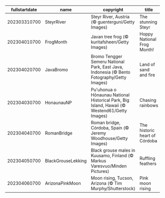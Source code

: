 |fullstartdate|name|copyright|title|image|
|--|--|--|--|--|
202303310700|SteyrRiver|Steyr River, Austria (© guenterguni/Getty Images)|The stunning Steyr|![](/en-US/2023/04/202303310700SteyrRiver.jpg)|
202304010700|FrogMonth|Javan tree frog (© kuritafsheen/Getty Images)|Hoppy National Frog Month!|![](/en-US/2023/04/202304010700FrogMonth.jpg)|
202304020700|JavaBromo|Bromo Tengger Semeru National Park, East Java, Indonesia (© Bento Fotography/Getty Images)|Land of sand and fire|![](/en-US/2023/04/202304020700JavaBromo.jpg)|
202304030700|HonaunauNP|Pu'uhonua o Hōnaunau National Historical Park, Big Island, Hawaii (© Westend61/Getty Images)|Chasing rainbows|![](/en-US/2023/04/202304030700HonaunauNP.jpg)|
202304040700|RomanBridge|Roman bridge, Córdoba, Spain (© Jeremy Woodhouse/Getty Images)|The historic heart of Córdoba|![](/en-US/2023/04/202304040700RomanBridge.jpg)|
202304050700|BlackGrouseLekking|Black grouse males in Kuusamo, Finland (© Markus Varesvuo/Minden Pictures)|Ruffling feathers|![](/en-US/2023/04/202304050700BlackGrouseLekking.jpg)|
202304060700|ArizonaPinkMoon|Moon rising, Tucson, Arizona (© Tim Murphy/Shutterstock)|Pink moon rising|![](/en-US/2023/04/202304060700ArizonaPinkMoon.jpg)|
